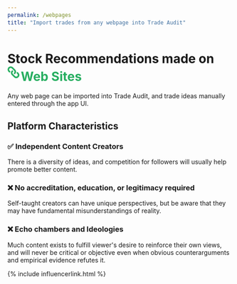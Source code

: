 ```yaml
---
permalink: /webpages
title: "Import trades from any webpage into Trade Audit"
---
```

<h1 class="display-5 fw-bold mb-4 mt-5 text-center">Stock Recommendations made on<br>
<span style="color:#27ae60;"><img src="/assets/integrations/webpages.svg" style="height:1em;margin-bottom: 5px;margin-right: 2px;" alt="Web logo">Web Sites</span>
</h1>

<div class="text-center lead">
Any web page can be imported into Trade Audit, and trade ideas manually entered through the app UI.
</div>

<h2 class="display-6 fw-bold mb-4 mt-5 text-center">Platform Characteristics</h2>

<article class="facts">
    <section>
      <h3>✅ Independent Content Creators</h3>
      <p>
        There is a diversity of ideas, and competition for followers will usually help promote better content.
      </p>
    </section>
    <section>
      <h3>❌ No accreditation, education, or legitimacy required</h3>
      <p>
       Self-taught creators can have unique perspectives, but be aware that they may have fundamental misunderstandings of reality.
      </p>
    </section>
    <section>
      <h3>❌ Echo chambers and Ideologies</h3>
      <p>
        Much content exists to fulfill viewer's desire to reinforce their own views, and will never
be critical or objective even when obvious counterarguments and empirical evidence refutes it.
      </p>
    </section>
</article>

{% include influencerlink.html %}
